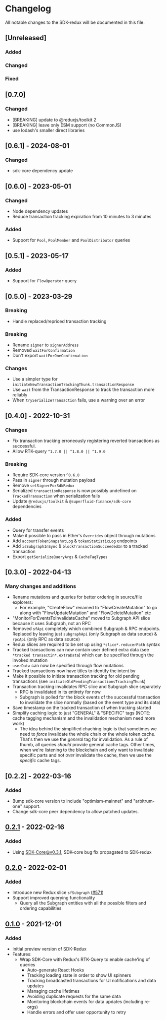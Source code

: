 # Changelog
All notable changes to the SDK-redux will be documented in this file.

## [Unreleased]

### Added
### Changed
### Fixed

## [0.7.0]

### Changed
- [BREAKING] update to @reduxjs/toolkit 2
- [BREAKING] leave only ESM support (no CommonJS)
- use lodash's smaller direct libraries

## [0.6.1] - 2024-08-01

### Changed

- sdk-core dependency update

## [0.6.0] - 2023-05-01

### Changed

- Node dependency updates
- Reduce transaction tracking expiration from 10 minutes to 3 minutes

### Added
- Support for `Pool`, `PoolMember` and `PoolDistributor` queries

## [0.5.1] - 2023-05-17

### Added
- Support for `FlowOperator` query

## [0.5.0] - 2023-03-29

### Breaking
- Handle replaced/repriced transaction tracking

### Breaking
- Rename `signer` to `signerAddress`
- Removed `waitForConfirmation`
- Don't export `waitForOneConfirmation`

### Changes
- Use a simpler type for `initiateNewTransactionTrackingThunk.transactionResponse`
- Use `wait` from the TransactionResponse to track the transaction more reliably
- When `trySerializeTransaction` fails, use a warning over an error

## [0.4.0] - 2022-10-31

### Changes
- Fix transaction tracking erroneously registering reverted transactions as successful.
- Allow RTK-query `^1.7.0 || ^1.8.0 || ^1.9.0`

### Breaking
- Require SDK-core version `^0.6.0`
- Pass in `signer` through mutation payload
- Remove `setSignerForSdkRedux`
- Serialized `transactionResponse` is now possibly undefined on `TrackedTransaction` when serialization fails
- Update `@reduxjs/toolkit` & `@superfluid-finance/sdk-core` dependencies

### Added
- Query for transfer events
- Make it possible to pass in Ether's `Overrides` object through mutations
- Add `accountTokenSnapshotLog` & `tokenStatisticLog` endpoints
- Add `isSubgraphInSync` & `blockTransactionSucceededIn` to a tracked transaction
- Export `getSerializeQueryArgs` & `CacheTagTypes`

## [0.3.0] - 2022-04-13

### Many changes and additions

- Rename mutations and queries for better ordering in source/file explorers:
  - For example, "CreateFlow" renamed to "FlowCreateMutation" to go along with "FlowUpdateMutation" and "FlowDeleteMutation" etc
- "MonitorForEventsToInvalidateCache" moved to Subgraph API slice because it uses Subgraph, not an RPC
- Removed `sfApi` completely which combined Subgraph & RPC endpoints. Replaced by leaving just `subgraphApi` (only Subgraph as data source) & `rpcApi` (only RPC as data source)
- Redux slices are required to be set up using `*slice*.reducerPath` syntax
- Tracked transactions can now contain user defined extra data (see `*tracked transactin*.extraData`) which can be specified through the invoked mutation
- `userData` can now be specified through flow mutations
- Tracked transactions now have titles to identify the intent by
- Make it possible to initiate transaction tracking for old pending transactions (see `initiateOldPendingTransactionsTrackingThunk`)
- Transaction tracking invalidates RPC slice and Subgraph slice separately
  - RPC is invalidated in its entirety for now
  - Subgraph is polled for the block events of the successful transaction to invalidate the slice normally (based on the event type and its data)
- Save timestamp on the tracked transaction of when tracking started
- Simplify caching logic to just "GENERAL" & "SPECIFIC" tags (NOTE: cache tagging mechanism and the invalidation mechanism need more work)
  - The idea behind the simplified chaching logic is that sometimes we need to _force_ invalidate the whole chain or the whole token cache. That's then we use the _general_ tag for invalidation. As a rule of thumb, all queries _should_ provide general cache tags. Other times, when we're listening to the blockchain and only want to invalidate specific parts and not _over_ invalidate the cache, then we use the _specific_ cache tags.

## [0.2.2] - 2022-03-16

### Added

- Bump sdk-core version to include "optimism-mainnet" and "arbitrum-one" support.
- Change sdk-core peer dependency to allow patched updates.

## [0.2.1] - 2022-02-16

### Added

- Using SDK-Core@v0.3.1, SDK-core bug fix propagated to SDK-redux

## [0.2.0] - 2022-02-01

### Added
- Introduce new Redux slice `sfSubgraph` ([#571])
- Support improved querying functionality
  - Query all the Subgraph entities with all the possible filters and ordering capabilities

## [0.1.0] - 2021-12-01

### Added

- Initial preview version of SDK-Redux
- Features:
  - Wrap SDK-Core with Redux's RTK-Query to enable cache'ing of queries
    - Auto-generate React Hooks
    - Tracking loading state in order to show UI spinners
    - Tracking broadcasted transactions for UI notifications and data updates
    - Managing cache lifetimes
    - Avoiding duplicate requests for the same data
    - Monitoring blockchain events for data updates (including re-orgs)
    - Handle errors and offer user opportunity to retry


[0.2.1]: https://github.com/superfluid-finance/protocol-monorepo/compare/sdk-redux%40v0.2.0...sdk-redux%40v0.2.1
[0.2.0]: https://github.com/superfluid-finance/protocol-monorepo/compare/sdk-redux%40v0.1.0...sdk-redux%40v0.2.0
[0.1.0]: https://github.com/superfluid-finance/protocol-monorepo/releases/tag/sdk-redux%40v0.1.0


[#571]: https://github.com/superfluid-finance/protocol-monorepo/pull/571
